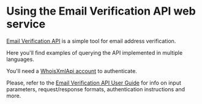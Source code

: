# Using the Email Verification API web service

[Email Verification API](https://emailverification.whoisxmlapi.com) 
is a simple tool for email address verification.

Here you'll find examples of querying the API implemented in multiple
languages.

You'll need a
[WhoisXmlApi account](https://emailverification.whoisxmlapi.com/signup) to
authenticate.

Please, refer to the
[Email Verification API User Guide](https://emailverification.whoisxmlapi.com/docs)
for info on input parameters, request/response formats, authentication
instructions and more.